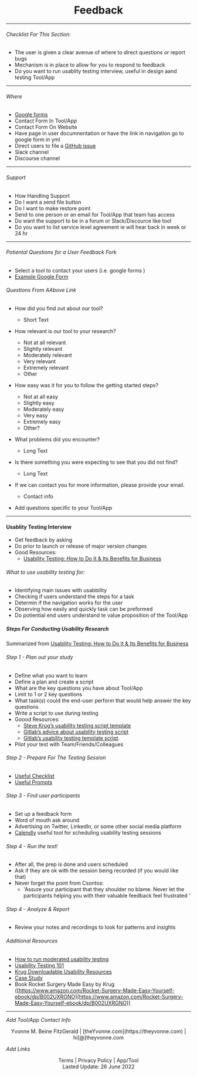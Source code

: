 <h1 align="center">Feedback</h1>

---

###### _Checklist For This Section:_  

- The user is given a clear avenue of where to direct questions or report bugs
- Mechanism is in place to allow for you to respond to feedback
- Do you want to run usablity testing interview, useful in design aand testing Tool/App

---

###### Where

- [Google forms](https://www.google.com/forms/about/)
- Contact Form In Tool/App
- Contact Form On Website
- Have page in user documnentation or have the link in navigation go to google form in yml
- Direct users to file a [GitHub issue](https://docs.github.com/en/github/managing-your-work-on-github/about-issues)
- Slack channel
- Discourse channel


---


######  Support
- How Handling Support
- Do I want a send file button
- Do I want to make restore point
- Send to one person or an email for Tool/App that team has access
- Do want the support to be in a forum or Slack/Discource like tool
- Do you want to list service level agreement ie will hear back in week or 24 hr

---
###### Potiental Questions for a User Feedback Fork
- Select a tool to contact your users (i.e. google forms )
- [Example Google Form](https://docs.google.com/forms/d/1erbaH2k8cra0A2GB6W9Da0tqJCT41ZPlCmHXpKRcMLk/edit?usp=sharing)


###### Questions From AAbove Link
- How did you find out about our tool?  
	- Short Text

- How relevant is our tool to your research? 
	- Not at all relevant
	- Slightly relevant
	- Moderately relevant
	- Very relevant
	- Extremely relevant
	- Other

- How easy was it for you to follow the getting started steps?
	- Not at all easy
	- Slightly easy
	- Moderately easy
	- Very easy
	- Extremely easy
	- Other?

- What problems did you encounter?
	- Long Text

- Is there something you were expecting to see that you did not find?
	- Long Text

- If we can contact you for more information, please provide your email. 
	- Contact info

- Add questions specific to your Tool/App

---

####  Usablity Testing Interview
- Get feedback by asking
- Do prior to launch or release of major version changes
- Good Resources:
	- [Usability Testing: How to Do It & Its Benefits for Business](https://uxstudioteam.com/ux-blog/usability-testing/)

###### What to use usability testing for:
- Identifying main issues with usabbility
- Checking if users understand the steps for a task 
- Determin if the navigation works for the user
- Observing how easily and quickly task can be preformed
- Do potiential end users understand te value proposition of the Tool/App


##### Steps For Conducting Usability Research
Summarized from [Usability Testing: How to Do It & Its Benefits for Business](https://uxstudioteam.com/ux-blog/usability-testing/)

###### Step 1 - Plan out your study
- Define what you want to learn 
- Define a plan and create a script
- What are the key questions you have about Tool/App
- Limit to 1 or 2 key questions
- What task(s) could the end-user perform that would help answer the key questions
- Write a script to use during testing
- Goood Resources:
	- [Steve Krug’s usability testing script template](http://sensible.com/downloads/test-script-web.pdf)
	- [Gitlab’s advice about usability testing script](https://about.gitlab.com/handbook/engineering/ux/ux-research-training/writing-usability-testing-script/)
	- [Gitlab’s usability testing template script](https://docs.google.com/document/d/1_5Qu2JR9QE5LE6cK4eq9yJs-nXv2rlWWifcjacaiWdI/edit).
- Pilot your test with Team/Friends/Colleagues

###### Step 2 - Prepare For The Testing Session
- [Useful Checklist](http://sensible.com/downloads/checklists.pdf) 
- [Useful Prompts](https://sensible.com/downloads/things-a-therapist-would-say.pdf) 

######  Step 3 - Find user participants
- Set up a feedback form
- Word of mouth ask around
- Advertising on Twitter, LinkedIn, or some other social media platform
- [Calendly](https://calendly.com/) useful tool for scheduling usability testing sessions

###### Step 4 - Run the test!
- After all, the prep is done and users scheduled
- Ask if they are ok with the session being recorded (if you would like that)
- Never forget the point from Csontos: 
	- 'Assure your participant that they shoulder no blame. Never let the participants helping you with their valuable feedback feel frustrated '

###### Step 4 - Analyze & Report
- Review your notes and recordings to look for patterns and insights 

###### Additional Resources
- [How to run moderated usability testing](https://www.hotjar.com/usability-testing/process-examples/)
- [Usability Testing 101](https://www.nngroup.com/articles/usability-testing-101/)
- [Krug Downloadable Usability Resources](https://sensible.com/download-files/)
- [Case Study](https://journals.plos.org/ploscompbiol/article?id=10.1371/journal.pcbi.1002554) 
- Book Rocket Surgery Made Easy by Krug ([https://www.amazon.com/Rocket-Surgery-Made-Easy-Yourself-ebook/dp/B002UXRGNO](https://www.amazon.com/Rocket-Surgery-Made-Easy-Yourself-ebook/dp/B002UXRGNO))


---
_Add Tool/App Contact Info_
<center>Yvonne M. Beine FitzGerald | [theYvonne.com](https://theyvonne.com) | hi[@]theyvonne.com </center>  

_Add Links_

<center>Terms | Privacy Policy | App/Tool </center>

<center>Lasted Update: 26 June 2022 </center>

 
